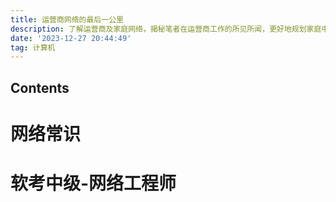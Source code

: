 ```yaml
---
title: 运营商网络的最后一公里
description: 了解运营商及家庭网络，揭秘笔者在运营商工作的所见所闻，更好地规划家庭中的网络，同时备考软考中级网络工程师
date: '2023-12-27 20:44:49'
tag: 计算机
---
```


## Contents

# 网络常识


# 软考中级-网络工程师


